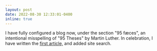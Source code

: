 ```yaml
---
layout: post
date: 2022-08-30 12:33:01-0400
inline: true
---
```


I have fully configured a blog now, under the section "95 fæces", an intentional misspelling of "95 Theses" by Martin Luther. In celebration, I have written the <a href="/blog/2022/liz-truss/">first article,</a> and added site search.
